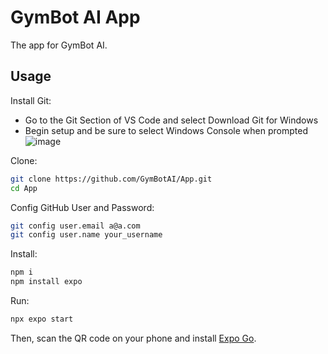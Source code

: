 # GymBot AI App

The app for GymBot AI.

## Usage

Install Git:
* Go to the Git Section of VS Code and select Download Git for Windows
* Begin setup and be sure to select Windows Console when prompted
![image](https://github.com/GymBotAI/App/assets/94528565/4707d973-ab8a-4ba6-bb21-bd87c6b8690f)

Clone:

```sh
git clone https://github.com/GymBotAI/App.git
cd App
```

Config GitHub User and Password:
```sh
git config user.email a@a.com
git config user.name your_username
```

Install:

```sh
npm i
npm install expo
```

Run:

```sh
npx expo start
```

Then, scan the QR code on your phone and install [Expo Go](https://apps.apple.com/us/app/expo-go/id982107779).
